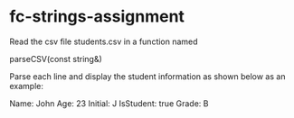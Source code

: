 # fc-strings-assignment

Read the csv file students.csv in a function named 

parseCSV(const string&)

Parse each line and display the student information as shown below as an example:



Name: John
Age: 23
Initial: J
IsStudent: true
Grade: B

